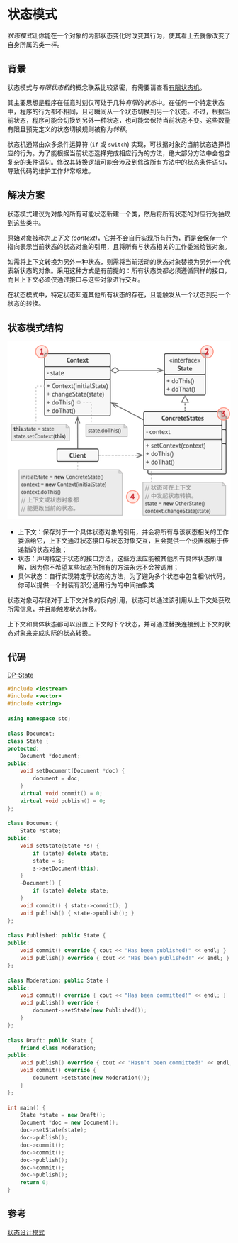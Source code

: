 # 状态模式

*状态模式*让你能在一个对象的内部状态变化时改变其行为，使其看上去就像改变了自身所属的类一样。

## 背景

状态模式与*有限状态机*的概念联系比较紧密，有需要请查看[有限状态机](https://refactoring.guru/zh/fsm)。

其主要思想是程序在任意时刻仅可处于几种*有限*的*状态*中。在任何一个特定状态中，程序的行为都不相同，且可瞬间从一个状态切换到另一个状态。不过，根据当前状态，程序可能会切换到另外一种状态，也可能会保持当前状态不变。这些数量有限且预先定义的状态切换规则被称为*转移*。

状态机通常由众多条件运算符 (`if` 或 `switch`) 实现，可根据对象的当前状态选择相应的行为。为了能根据当前状态选择完成相应行为的方法，绝大部分方法中会包含复杂的条件语句。修改其转换逻辑可能会涉及到修改所有方法中的状态条件语句，导致代码的维护工作非常艰难。

## 解决方案

状态模式建议为对象的所有可能状态新建一个类，然后将所有状态的对应行为抽取到这些类中。

原始对象被称为*上下文 (context)*，它并不会自行实现所有行为，而是会保存一个指向表示当前状态的状态对象的引用，且将所有与状态相关的工作委派给该对象。

如需将上下文转换为另外一种状态，则需将当前活动的状态对象替换为另外一个代表新状态的对象。采用这种方式是有前提的：所有状态类都必须遵循同样的接口，而且上下文必须仅通过接口与这些对象进行交互。

在状态模式中，特定状态知道其他所有状态的存在，且能触发从一个状态到另一个状态的转换。

## 状态模式结构

![状态设计模式的结构](../../assets/imgs/DP-state-structure.png)

- 上下文：保存对于一个具体状态对象的引用，并会将所有与该状态相关的工作委派给它，上下文通过状态接口与状态对象交互，且会提供一个设置器用于传递新的状态对象；
- 状态：声明特定于状态的接口方法，这些方法应能被其他所有具体状态所理解，因为你不希望某些状态所拥有的方法永远不会被调用；
- 具体状态：自行实现特定于状态的方法，为了避免多个状态中包含相似代码，你可以提供一个封装有部分通用行为的中间抽象类

状态对象可存储对于上下文对象的反向引用，状态可以通过该引用从上下文处获取所需信息，并且能触发状态转移。

上下文和具体状态都可以设置上下文的下个状态，并可通过替换连接到上下文的状态对象来完成实际的状态转换。

## 代码

[DP-State](../../assets/codes/DP-State.cpp)

```c++
#include <iostream>
#include <vector>
#include <string>

using namespace std;

class Document;
class State {
protected:
    Document *document;
public:
    void setDocument(Document *doc) {
        document = doc;
    }
    virtual void commit() = 0;
    virtual void publish() = 0;
};

class Document {
    State *state;
public:
    void setState(State *s) {
        if (state) delete state;
        state = s;
        s->setDocument(this);
    }
    ~Document() {
        if (state) delete state;
    }
    void commit() { state->commit(); }
    void publish() { state->publish(); }
};

class Published: public State {
public:
    void commit() override { cout << "Has been published!" << endl; }
    void publish() override { cout << "Has been published!" << endl; }
};

class Moderation: public State {
public:
    void commit() override { cout << "Has been committed!" << endl; }
    void publish() override {
        document->setState(new Published());
    }
};

class Draft: public State {
    friend class Moderation;
public:
    void publish() override { cout << "Hasn't been committed!" << endl; }
    void commit() override {
        document->setState(new Moderation());
    }
};

int main() {
    State *state = new Draft();
    Document *doc = new Document();
    doc->setState(state);
    doc->publish();
    doc->commit();
    doc->commit();
    doc->publish();
    doc->commit();
    doc->publish();
    return 0;
}
```

## 参考

[状态设计模式](https://refactoringguru.cn/design-patterns/state)